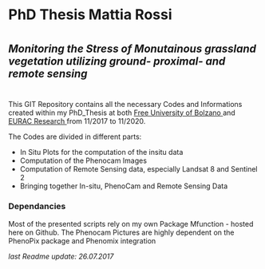 # PhD Thesis Mattia Rossi
#
## *Monitoring the Stress of Monutainous grassland vegetation utilizing ground- proximal- and remote sensing*
#

This GIT Repository contains all the necessary Codes and Informations created within
my PhD_Thesis at both [Free University of Bolzano ](https://www.unibz.it/en/faculties/sciencetechnology/)
and [EURAC Research ](http://www.eurac.edu) from 11/2017 to 11/2020.

The Codes are divided in different parts:
* In Situ Plots for the computation of the insitu data
* Computation of the Phenocam Images
* Computation of Remote Sensing data, especially Landsat 8 and Sentinel 2
* Bringing together In-situ, PhenoCam and Remote Sensing Data


### Dependancies

Most of the presented scripts rely on my own Package Mfunction - hosted here on Github.
The Phenocam Pictures are highly dependent on the PhenoPix package and Phenomix integration

*last Readme update: 26.07.2017*